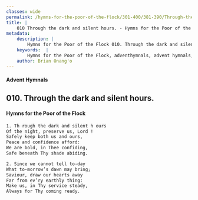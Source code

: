 ```yaml
---
classes: wide
permalink: /hymns-for-the-poor-of-the-flock/301-400/381-390/Through-the-dark-and-silent-hours/
title: |
    010 Through the dark and silent hours. - Hymns for the Poor of the Flock
metadata:
    description: |
        Hymns for the Poor of the Flock 010. Through the dark and silent hours.. Th rough the dark and silent h ours Of the night, preserve us, Lord !  Safely keep both us and ours, Peace and confidence afford: We are bold, in Thee confiding, Safe beneath Thy shade abiding. 
    keywords:  |
        Hymns for the Poor of the Flock, adventhymnals, advent hymnals, Through the dark and silent hours., Th rough the dark and silent h ours, 
    author: Brian Onang'o
---
```


#### Advent Hymnals
## 010. Through the dark and silent hours.
####  Hymns for the Poor of the Flock

```txt
1. Th rough the dark and silent h ours
Of the night, preserve us, Lord ! 
Safely keep both us and ours,
Peace and confidence afford:
We are bold, in Thee confiding,
Safe beneath Thy shade abiding.

2. Since we cannot tell to-day
What to-morrow’s dawn may bring; 
Saviour, draw our hearts away 
Far from ev’ry earthly thing:
Make us, in Thy service steady, 
Always for Thy coming ready.
```